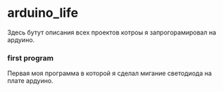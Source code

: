 # arduino_life
Здесь бутут описания всех проектов котроы я запрогорамировал на ардуино.
<h3>first program</h3>
Первая моя программа в которой я сделал мигание светодиода на плате ардуино.
